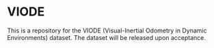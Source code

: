 # VIODE
This is a repository for the VIODE (Visual-Inertial Odometry in Dynamic Environments) dataset.
The dataset will be released upon acceptance.
